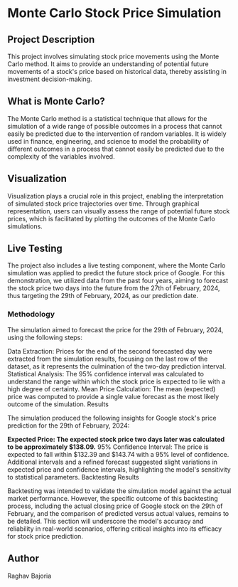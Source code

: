 # Monte Carlo Stock Price Simulation

## Project Description

This project involves simulating stock price movements using the Monte Carlo method. It aims to provide an understanding of potential future movements of a stock's price based on historical data, thereby assisting in investment decision-making.

## What is Monte Carlo?

The Monte Carlo method is a statistical technique that allows for the simulation of a wide range of possible outcomes in a process that cannot easily be predicted due to the intervention of random variables. It is widely used in finance, engineering, and science to model the probability of different outcomes in a process that cannot easily be predicted due to the complexity of the variables involved.

## Visualization

Visualization plays a crucial role in this project, enabling the interpretation of simulated stock price trajectories over time. Through graphical representation, users can visually assess the range of potential future stock prices, which is facilitated by plotting the outcomes of the Monte Carlo simulations.

## Live Testing

The project also includes a live testing component, where the Monte Carlo simulation was applied to predict the future stock price of Google. For this demonstration, we utilized data from the past four years, aiming to forecast the stock price two days into the future from the 27th of February, 2024, thus targeting the 29th of February, 2024, as our prediction date.

### Methodology

The simulation aimed to forecast the price for the 29th of February, 2024, using the following steps:

Data Extraction: Prices for the end of the second forecasted day were extracted from the simulation results, focusing on the last row of the dataset, as it represents the culmination of the two-day prediction interval.
Statistical Analysis: The 95% confidence interval was calculated to understand the range within which the stock price is expected to lie with a high degree of certainty.
Mean Price Calculation: The mean (expected) price was computed to provide a single value forecast as the most likely outcome of the simulation.
Results

The simulation produced the following insights for Google stock's price prediction for the 29th of February, 2024:

**Expected Price: The expected stock price two days later was calculated to be approximately $138.09.**
95% Confidence Interval: The price is expected to fall within $132.39 and $143.74 with a 95% level of confidence.
Additional intervals and a refined forecast suggested slight variations in expected price and confidence intervals, highlighting the model's sensitivity to statistical parameters.
Backtesting Results

Backtesting was intended to validate the simulation model against the actual market performance. However, the specific outcome of this backtesting process, including the actual closing price of Google stock on the 29th of February, and the comparison of predicted versus actual values, remains to be detailed. This section will underscore the model's accuracy and reliability in real-world scenarios, offering critical insights into its efficacy for stock price prediction.

## Author

Raghav Bajoria
